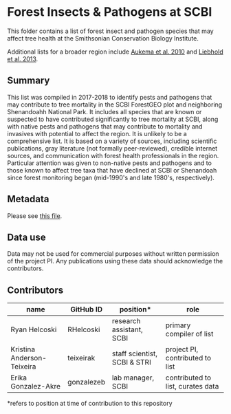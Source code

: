 # Forest Insects & Pathogens at SCBI
This folder contains a list of forest insect and pathogen species that may affect tree health at the Smithsonian Conservation Biology Institute.

Additional lists for a broader region include [Aukema et al. 2010](https://knb.ecoinformatics.org/view/doi:10.5063/AA/nuding.7.6) and [Liebhold et al. 2013](https://onlinelibrary.wiley.com/doi/full/10.1111/ddi.12112).

## Summary
This list was compiled in 2017-2018 to identify pests and pathogens that may contribute to tree mortality in the SCBI ForestGEO plot and neighboring Shenandoahh National Park. It includes all species that are known or suspected to have contributed significantly to tree mortality at SCBI, along with native pests and pathogens that may contribute to mortality and invasives with potential to affect the region. It is unlikely to be a comprehensive list. It is based on a variety of sources, including scientific publications, gray literature (not formally peer-reviewed), credible internet sources, and communication with forest health professionals in the region. Particular attention was given to non-native pests and pathogens and to those known to affect tree taxa that have declined at SCBI or Shenandoah since forest monitoring began (mid-1990's and late 1980's, respectively). 

## Metadata
Please see [this file](https://github.com/EcoClimLab/SCBI-ForestGEO-Data/blob/master/species_lists/insect_pests_pathogens/pest_pathogens%20metadata.csv).

## Data use
Data may not be used for commercial purposes without written permission of the project PI. Any publications using these data should acknowledge the contributors. 

## Contributors
| name | GitHub ID | position* | role |
| -----| ----| ---- | ---- |
| Ryan Helcoski | RHelcoski | research assistant, SCBI | primary compiler of list |
| Kristina Anderson-Teixeira | teixeirak | staff scientist, SCBI & STRI | project PI, contributed to list |
| Erika Gonzalez-Akre | gonzalezeb | lab manager, SCBI | contributed to list, curates data |

*refers to position at time of contribution to this repository




